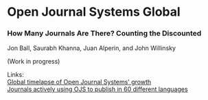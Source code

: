 # Open Journal Systems Global

### How Many Journals Are There? Counting the Discounted  
Jon Ball, Saurabh Khanna, Juan Alperin, and John Willinsky  
  
  (Work in progress)  
  
  Links:  
  [Global timelapse of Open Journal Systems' growth](https://pkp.sfu.ca/ojs/stats/)  
  [Journals actively using OJS to publish in 60 different languages](https://docs.google.com/document/d/103l90P0OuM0muOsmUYlnProG_Xo9yBR4IQ6INB21WaE/edit)
